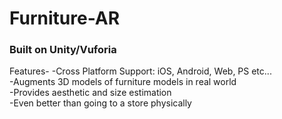 # Furniture-AR
### Built on Unity/Vuforia

Features-
-Cross Platform Support: iOS, Android, Web, PS etc...  
-Augments 3D models of furniture models in real world  
-Provides aesthetic and size estimation  
-Even better than going to a store physically  
